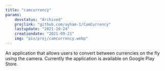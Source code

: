 ```yaml
---
title: "camcurrency"
params:
    devstatus: "Archived"
    projlink: "github.com/ayham-1/CamCurrency"
    lastupdate: "2021-10-24"
    creationdate: "2021-09-21"
    img: "pix/proj/camcurrency.webp"
---
```


An application that allows users to convert between currencies on the fly using the camera. Currently the application is available on Google Play Store.

